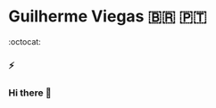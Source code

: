 # Guilherme Viegas <span>&#x1f1e7;&#x1f1f7;</span> <span>&#x1F1F5;&#x1F1F9;</span>
:octocat:
### :zap:


### Hi there 👋

<!--
**Gui-go/Gui-go** is a ✨ _special_ ✨ repository because its `README.md` (this file) appears on your GitHub profile.

Here are some ideas to get you started:

- 🔭 I’m currently working on ...
- 🌱 I’m currently learning ...
- 👯 I’m looking to collaborate on ...
- 🤔 I’m looking for help with ...
- 💬 Ask me about ...
- 📫 How to reach me: ...
- 😄 Pronouns: ...
- ⚡ Fun fact: ...
-->
